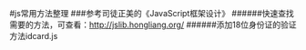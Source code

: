#js常用方法整理
###参考司徒正美的《JavaScript框架设计》
######快速查找需要的方法，可查看：http://jslib.hongliang.org/
######添加18位身份证的验证方法idcard.js